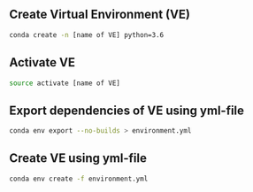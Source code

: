 ## **Create Virtual Environment (VE)**
```bash
conda create -n [name of VE] python=3.6
```

## Activate VE
```bash
source activate [name of VE]
```

## **Export dependencies of VE using yml-file**
```bash
conda env export --no-builds > environment.yml
```

## **Create VE using yml-file**
```bash
conda env create -f environment.yml
```
